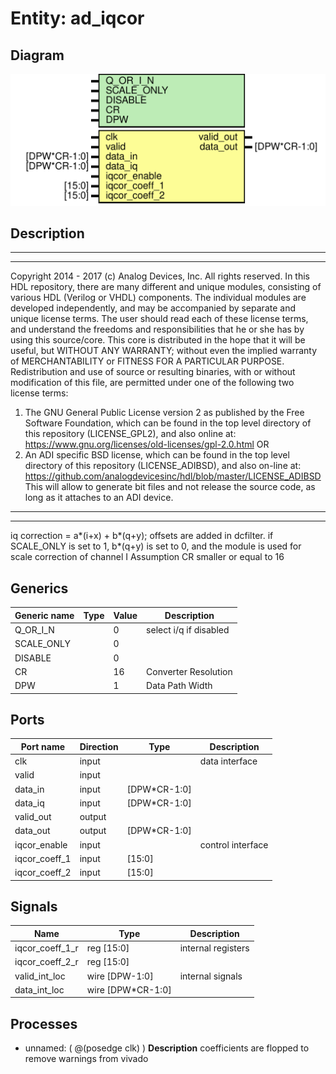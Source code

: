 # Entity: ad_iqcor

## Diagram

![Diagram](ad_iqcor.svg "Diagram")
## Description

***************************************************************************
 ***************************************************************************
 Copyright 2014 - 2017 (c) Analog Devices, Inc. All rights reserved.
 In this HDL repository, there are many different and unique modules, consisting
 of various HDL (Verilog or VHDL) components. The individual modules are
 developed independently, and may be accompanied by separate and unique license
 terms.
 The user should read each of these license terms, and understand the
 freedoms and responsibilities that he or she has by using this source/core.
 This core is distributed in the hope that it will be useful, but WITHOUT ANY
 WARRANTY; without even the implied warranty of MERCHANTABILITY or FITNESS FOR
 A PARTICULAR PURPOSE.
 Redistribution and use of source or resulting binaries, with or without modification
 of this file, are permitted under one of the following two license terms:
   1. The GNU General Public License version 2 as published by the
      Free Software Foundation, which can be found in the top level directory
      of this repository (LICENSE_GPL2), and also online at:
      <https://www.gnu.org/licenses/old-licenses/gpl-2.0.html>
 OR
   2. An ADI specific BSD license, which can be found in the top level directory
      of this repository (LICENSE_ADIBSD), and also on-line at:
      https://github.com/analogdevicesinc/hdl/blob/master/LICENSE_ADIBSD
      This will allow to generate bit files and not release the source code,
      as long as it attaches to an ADI device.
 ***************************************************************************
 ***************************************************************************
 iq correction = a*(i+x) + b*(q+y); offsets are added in dcfilter.
 if SCALE_ONLY is set to 1, b*(q+y) is set to 0, and the module is used for
 scale correction of channel I
 Assumption CR smaller or equal to 16
 
## Generics

| Generic name | Type | Value | Description             |
| ------------ | ---- | ----- | ----------------------- |
| Q_OR_I_N     |      | 0     | select i/q if disabled  |
| SCALE_ONLY   |      | 0     |                         |
| DISABLE      |      | 0     |                         |
| CR           |      | 16    | Converter Resolution    |
| DPW          |      | 1     | Data Path Width         |
## Ports

| Port name     | Direction | Type         | Description       |
| ------------- | --------- | ------------ | ----------------- |
| clk           | input     |              | data interface    |
| valid         | input     |              |                   |
| data_in       | input     | [DPW*CR-1:0] |                   |
| data_iq       | input     | [DPW*CR-1:0] |                   |
| valid_out     | output    |              |                   |
| data_out      | output    | [DPW*CR-1:0] |                   |
| iqcor_enable  | input     |              | control interface |
| iqcor_coeff_1 | input     | [15:0]       |                   |
| iqcor_coeff_2 | input     | [15:0]       |                   |
## Signals

| Name            | Type              | Description         |
| --------------- | ----------------- | ------------------- |
| iqcor_coeff_1_r | reg     [15:0]    | internal registers  |
| iqcor_coeff_2_r | reg     [15:0]    |                     |
| valid_int_loc   | wire [DPW-1:0]    | internal signals    |
| data_int_loc    | wire [DPW*CR-1:0] |                     |
## Processes
- unnamed: ( @(posedge clk) )
**Description**
coefficients are flopped to remove warnings from vivado

